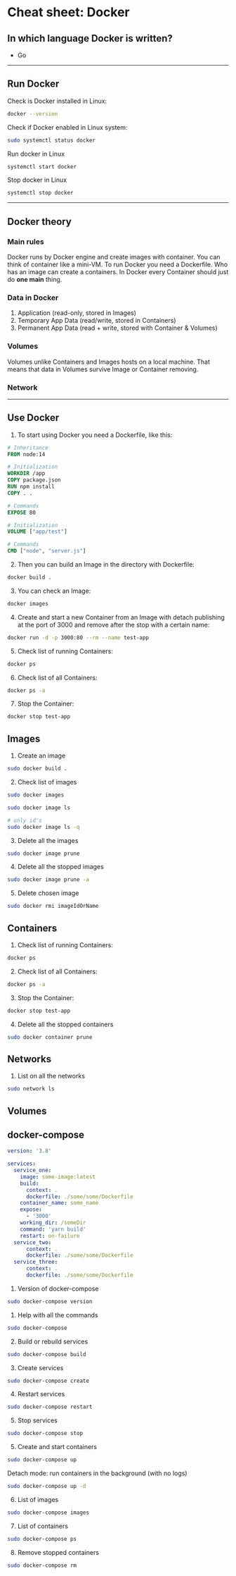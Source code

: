 # Cheat sheet: Docker

## In which language Docker is written?

- Go

---

## Run Docker

Check is Docker installed in Linux:

```bash
docker --version
```

Check if Docker enabled in Linux system:

```bash
sudo systemctl status docker
```

Run docker in Linux

```bash
systemctl start docker
```

Stop docker in Linux

```bash
systemctl stop docker
```

---

## Docker theory

### Main rules

Docker runs by Docker engine and create images with container. You can think of container like a mini-VM.
To run Docker you need a Dockerfile. Who has an image can create a containers. In Docker every Container should just do **one main** thing.

### Data in Docker

1. Application (read-only, stored in Images)
2. Temporary App Data (read/write, stored in Containers)
3. Permanent App Data (read + write, stored with Container & Volumes)

### Volumes

Volumes unlike Containers and Images hosts on a local machine. That means that data in Volumes survive Image or Container removing.

### Network

---

## Use Docker

1. To start using Docker you need a Dockerfile, like this:

```Dockerfile
# Inheritance
FROM node:14

# Initialization
WORKDIR /app
COPY package.json
RUN npm install
COPY . .

# Commands
EXPOSE 80

# Initialization
VOLUME ["app/test"]

# Commands
CMD ["node", "server.js"]
```

2. Then you can build an Image in the directory with Dockerfile:

```bash
docker build .
```

3. You can check an Image:

```bash
docker images
```

4. Create and start a new Container from an Image with detach publishing at the port of 3000 and remove after the stop with a certain name:

```bash
docker run -d -p 3000:80 --rm --name test-app
```

5. Check list of running Containers:

```bash
docker ps
```

6. Check list of all Containers:

```bash
docker ps -a
```

7. Stop the Container:

```bash
docker stop test-app
```

## Images

1. Create an image

```bash
sudo docker build .
```

2. Check list of images

```bash
sudo docker images
```

```bash
sudo docker image ls
```

```bash
# only id's
sudo docker image ls -q
```

3. Delete all the images

```bash
sudo docker image prune
```

4. Delete all the stopped images

```bash
sudo docker image prune -a
```

5. Delete chosen image

```bash
sudo docker rmi imageIdOrName
```

## Containers

1. Check list of running Containers:

```bash
docker ps
```

2. Check list of all Containers:

```bash
docker ps -a
```

3. Stop the Container:

```bash
docker stop test-app
```

4. Delete all the stopped containers

```bash
sudo docker container prune
```

## Networks

1. List on all the networks

```bash
sudo network ls
```

## Volumes


## docker-compose

```yaml
version: '3.8'

services:
  service_one:
    image: some-image:latest
    build:
      context: .
      dockerfile: ./some/some/Dockerfile
    container_name: some_name
    expose:
      - '3000'
    working_dir: /someDir
    command: 'yarn build'
    restart: on-failure   
  service_two:
      context: .
      dockerfile: ./some/some/Dockerfile
  service_three:
      context: .
      dockerfile: ./some/some/Dockerfile
```

1. Version of docker-compose

```bash
sudo docker-compose version
```


1. Help with all the commands

```bash
sudo docker-compose
```

2. Build or rebuild services

```bash
sudo docker-compose build
```

3. Create services

```bash
sudo docker-compose create
```

4. Restart services

```bash
sudo docker-compose restart
```

5. Stop services

```bash
sudo docker-compose stop
```

5. Create and start containers

```bash
sudo docker-compose up
```
  
Detach mode: run containers in the background (with no logs)

```bash
sudo docker-compose up -d
```

6. List of images

```bash
sudo docker-compose images
```

7. List of containers

```bash
sudo docker-compose ps
```

8. Remove stopped containers

```bash
sudo docker-compose rm
```
